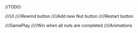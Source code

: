 ﻿//TODO:

///UI
////Rewind button
////Add new Nut button
////Restart button

///GamePlay
////Win when all nuts are completed
////Animations